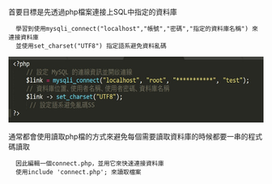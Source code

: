 首要目標是先透過php檔案連接上SQL中指定的資料庫
      
      學習到使用mysqli_connect("localhost","帳號","密碼","指定的資料庫名稱") 來連接資料庫
      並使用set_charset("UTF8") 指定語系避免資料亂碼
      
<img src="https://github.com/tank11110/young/blob/master/%E5%9C%96%E7%89%87/connect.jpg" height='130' weight='70'>

通常都會使用讀取php檔的方式來避免每個需要讀取資料庫的時候都要一串的程式碼讀取

      因此編輯一個connect.php，並用它來快速連接資料庫
      使用include 'connect.php'; 來讀取檔案
      


